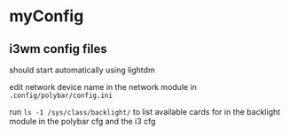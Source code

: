 # myConfig

## i3wm config files

should start automatically using lightdm

edit network device name in the network module in `.config/polybar/config.ini`

run `ls -1 /sys/class/backlight/` to list available cards for in the backlight module in the polybar cfg and the i3 cfg
